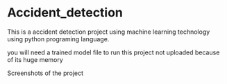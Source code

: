 # Accident_detection
This is a accident detection project using machine learning technology using python programing language.

you will need a trained model file to run this project not uploaded because of its huge memory

Screenshots of the project

<img src=''></img>
